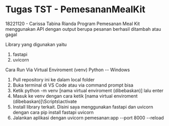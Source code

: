 # Tugas TST - PemesananMealKit
18221120 - Carissa Tabina Rianda
 Program Pemesanan Meal Kit menggunakan API dengan output berupa pesanan berhasil ditambah atau gagal

 Library yang digunakan yaitu
 1. fastapi
 2. uvicorn

Cara Run Via Virtual Enviroment (venv) Python -- Windows
1. Pull repository ini ke dalam local folder
2. Buka terminal di VS Code atau via command prompt bisa
3. Ketik python -m venv [nama virtual enviroment (dibebaskan)] lalu enter
4. Masuk ke venv dengan cara ketik [nama virtual enviroment (dibebaskan)]\Scripts\activate
5. Install library terkait. Disini saya menggunakan fastapi dan uvicorn dengan cara pip install fastapi uvicorn
6. Jalankan aplikasi dengan uvicorn pemesanan:app --port 8000 --reload
